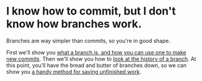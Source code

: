 # I know how to commit, but I don't know how branches work.

Branches are way simpler than commits, so you're in good shape.

First we'll show you [what a branch is, and how you can use one to make new commits](sticky-notes-and-paintbrushes/).  Then we'll show you how to [look at the history of a branch](reflog/).  At this point, you'll have the bread and butter of branches down, so we can show you [a handy method for saving unfinished work](stash/).
